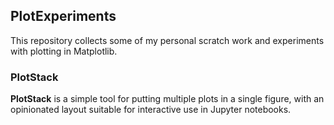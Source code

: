 ## PlotExperiments

This repository collects some of my personal scratch work and experiments
with plotting in Matplotlib.

### PlotStack

**PlotStack** is a simple tool for putting multiple plots in a single figure,
with an opinionated layout suitable for interactive use in Jupyter notebooks.